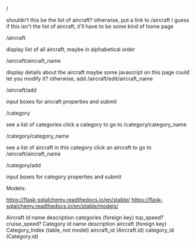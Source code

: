 
/

shouldn't this be the list of aircraft?
otherwise, put a link to /aircraft I guess
if this isn't the list of aircraft, it'll have to be some kind of home page


/aircraft

display list of all aircraft, maybe in alphabetical order


/aircraft/aircraft_name

display details about the aircraft
maybe some javascript on this page could let you modify it?
    otherwise, add /aircraft/edit/aircraft_name


/aircraft/add

input boxes for aircraft properties and submit


/category

see a list of categories
click a category to go to /category/category_name


/category/category_name

see a list of aircraft in this category
click an aircraft to go to /aircraft/aircraft_name


/category/add

input boxes for category properties and submit




Models:

https://flask-sqlalchemy.readthedocs.io/en/stable/
https://flask-sqlalchemy.readthedocs.io/en/stable/models/

Aircraft
    id
    name
    description
    categories (foreign key)
    top_speed?
    cruise_speed?
Category
    id
    name
    description
    aircraft (foreign key)
Category_Index (table, not model)
    aircraft_id (Aircraft.id)
    category_id (Category.id)

